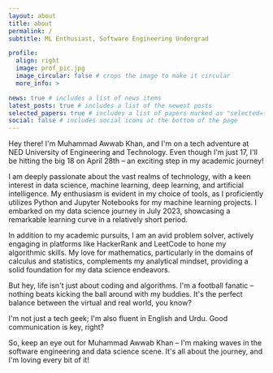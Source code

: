 ```yaml
---
layout: about
title: about
permalink: /
subtitle: ML Enthusiast, Software Engineering Undergrad

profile:
  align: right
  image: prof_pic.jpg
  image_circular: false # crops the image to make it circular
  more_info: >

news: true # includes a list of news items
latest_posts: true # includes a list of the newest posts
selected_papers: true # includes a list of papers marked as "selected={true}"
social: false # includes social icons at the bottom of the page
---
```


Hey there! I'm Muhammad Awwab Khan, and I'm on a tech adventure at NED University of Engineering and Technology. Even though I'm just 17, I'll be hitting the big 18 on April 28th – an exciting step in my academic journey!

I am deeply passionate about the vast realms of technology, with a keen interest in data science, machine learning, deep learning, and artificial intelligence. My enthusiasm is evident in my choice of tools, as I proficiently utilizes Python and Jupyter Notebooks for my machine learning projects. I embarked on my data science journey in July 2023, showcasing a remarkable learning curve in a relatively short period.

In addition to my academic pursuits, I am an avid problem solver, actively engaging in platforms like HackerRank and LeetCode to hone my algorithmic skills. My love for mathematics, particularly in the domains of calculus and statistics, complements my analytical mindset, providing a solid foundation for my data science endeavors.

But hey, life isn't just about coding and algorithms. I'm a football fanatic – nothing beats kicking the ball around with my buddies. It's the perfect balance between the virtual and real world, you know?

I'm not just a tech geek; I'm also fluent in English and Urdu. Good communication is key, right?

So, keep an eye out for Muhammad Awwab Khan – I'm making waves in the software engineering and data science scene. It's all about the journey, and I'm loving every bit of it!
